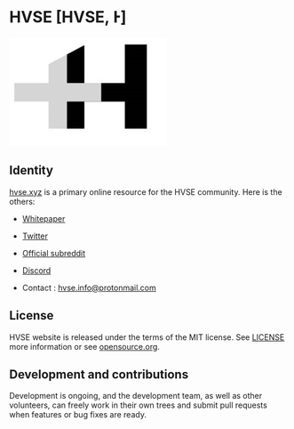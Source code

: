 # HVSE [HVSE, Ͱ]
 
![](logo.png)

## Identity

[hvse.xyz](https://hvse.xyz) is a primary online resource for the HVSE community. Here is the others:

- [Whitepaper](?)

- [Twitter](https://twitter.com/hvse)

- [Official subreddit](https://www.reddit.com/r/hvse/)

- [Discord](https://discord.gg/n4rRamkGuU)

- Contact : hvse.info@protonmail.com


## License

HVSE website is released under the terms of the MIT license. See [LICENSE](https://github.com/edlansiaux/HVSECOIN/blob/main/LICENSE) more information or see [opensource.org](https://opensource.org/licenses/MIT).

## Development and contributions

Development is ongoing, and the development team, as well as other volunteers, can freely work in their own trees and submit pull requests when features or bug fixes are ready.
